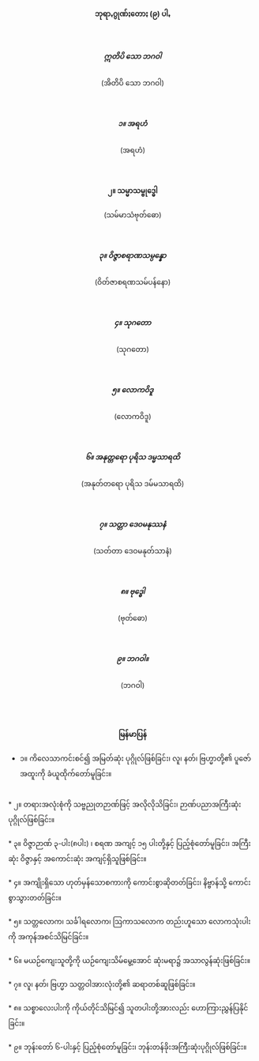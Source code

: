 <h4 style="text-align:center">ဘုရာꩻဂွုဏ်ႏတောႏ (၉) ပါꩻ</h4><br>

<h5 style="text-align:center">ဣတိပိ သော ဘဂဝါ</h5>
<p style="text-align:center">(အိတိပိ သော ဘဂဝါ)</p><br>

<h5 style="text-align:center">၁။ အရဟံ</h5>
<p style="text-align:center">(အရဟံ)</p><br>

<h4 style="text-align:center">၂။ သမ္မာသမ္ဗုဒ္ဓေါ</h5>
<p style="text-align:center">(သမ်မာသံဗုတ်ဓော)</p><br>

<h5 style="text-align:center">၃။ ဝိဇ္ဇာစရာဏသမ္ပန္နော</h5>
<p style="text-align:center">(ဝိတ်ဇာစရဏသမ်ပန်နော)</p><br>

<h5 style="text-align:center">၄။ သုဂတော</h5>
<p style="text-align:center">(သုဂတော)</p><br>

<h5 style="text-align:center">၅။ လောကဝိဒူ</h5>
<p style="text-align:center">(လောကဝိဒူ)</p><br>

<h5 style="text-align:center">၆။ အနုတ္တရော ပုရိသ ဒမ္မသာရထိ</h5>
<p style="text-align:center">(အနုတ်တရော ပုရိသ ဒမ်မသာရထိ)</p><br>

<h5 style="text-align:center">၇။ သတ္တာ ဒေဝမနုဿနံ</h5>
<p style="text-align:center">(သတ်တာ ဒေဝမနုတ်သာနံ)</p><br>

<h5 style="text-align:center">၈။ ဗုဒ္ဓေါ</h5>
<p style="text-align:center">(ဗုတ်ဓော)</p><br>

<h5 style="text-align:center">၉။ ဘဂဝါ။</h5>
<p style="text-align:center">(ဘဂဝါ)</p><br><br>

<h4 style="text-align:center">မြန်မာပြန်</h4>

* ၁။ ကိလေသာကင်းစင်၍ အမြတ်ဆုံး ပုဂ္ဂိုလ်ဖြစ်ခြင်း၊ လူ၊ နတ်၊ ဗြဟ္မာတို့၏ ပူဇော်အထူးကို ခံယူထိုက်တော်မူခြင်း။<br>
<br>
* ၂။ တရားအလုံးစုံကို သဗ္ဗညုတဉာဏ်ဖြင့် အလိုလိုသိခြင်း၊ ဉာဏ်ပညာအကြီးဆုံးပုဂ္ဂိုလ်ဖြစ်ခြင်း။<br>
<br>
* ၃။ ဝိဇ္ဇာဉာဏ် ၃-ပါး(၈ပါး) ၊ စရဏ အကျင့် ၁၅ ပါးတို့နှင့် ပြည့်စုံတော်မူခြင်း၊ အကြီးဆုံး ဝိဇ္ဇာနှင့် အကောင်းဆုံး အကျင့်ရှိသူဖြစ်ခြင်း။<br>
<br>
* ၄။ အကျိုးရှိသော ဟုတ်မှန်သောစကားကို ကောင်းစွာဆိုတတ်ခြင်း၊ နိဗ္ဗာန်သို့ ကောင်းစွာသွားတတ်ခြင်း။<br>
<br>
* ၅။ သတ္တလောက၊ သင်္ခါရလောက၊ ဩကာသလောက တည်းဟူသော လောကသုံးပါးကို အကုန်အစင်သိမြင်ခြင်း။<br>
<br>
* ၆။ မယဉ်ကျေးသူတို့ကို ယဉ်ကျေးသိမ်မွေ့အောင် ဆုံးမရာ၌ အသာလွန်ဆုံးဖြစ်ခြင်း။<br><br>
* ၇။ လူ၊ နတ်၊ ဗြဟ္မာ သတ္တဝါအားလုံးတို့၏ ဆရာတစ်ဆူဖြစ်ခြင်း။<br><br>
* ၈။ သစ္စာလေးပါးကို ကိုယ်တိုင်သိမြင်၍ သူတပါးတို့အားလည်း ဟောကြားညွှန်ပြနိုင်ခြင်း။<br><br>
* ၉။ ဘုန်းတော် ၆-ပါးနှင့် ပြည့်စုံတော်မူခြင်း၊ ဘုန်းတန်ခိုးအကြီးဆုံးပုဂ္ဂိုလ်ဖြစ်ခြင်း။